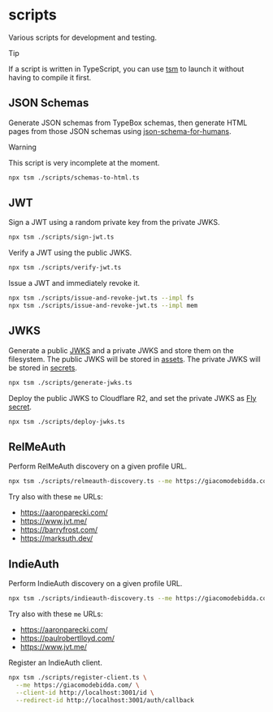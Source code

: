 # scripts

Various scripts for development and testing.

> [!TIP]
> If a script is written in TypeScript, you can use [tsm](https://github.com/lukeed/tsm) to launch it without having to compile it first.

## JSON Schemas

Generate JSON schemas from TypeBox schemas, then generate HTML pages from those JSON schemas using [json-schema-for-humans](https://github.com/coveooss/json-schema-for-humans).

> [!WARNING]
> This script is very incomplete at the moment.

```sh
npx tsm ./scripts/schemas-to-html.ts
```

## JWT

Sign a JWT using a random private key from the private JWKS.

```sh
npx tsm ./scripts/sign-jwt.ts
```

Verify a JWT using the public JWKS.

```sh
npx tsm ./scripts/verify-jwt.ts
```

Issue a JWT and immediately revoke it.

```sh
npx tsm ./scripts/issue-and-revoke-jwt.ts --impl fs
npx tsm ./scripts/issue-and-revoke-jwt.ts --impl mem
```

## JWKS

Generate a public [JWKS](https://datatracker.ietf.org/doc/html/rfc7517#section-5) and a private JWKS and store them on the filesystem. The public JWKS will be stored in [assets](../assets/README.md). The private JWKS will be stored in [secrets](../secrets/README.md).

```sh
npx tsm ./scripts/generate-jwks.ts
```

Deploy the public JWKS to Cloudflare R2, and set the private JWKS as [Fly secret](https://fly.io/docs/apps/secrets/).

```sh
npx tsm ./scripts/deploy-jwks.ts
```

## RelMeAuth

Perform RelMeAuth discovery on a given profile URL.

```sh
npx tsm ./scripts/relmeauth-discovery.ts --me https://giacomodebidda.com/
```

Try also with these `me` URLs:

- https://aaronparecki.com/
- https://www.jvt.me/
- https://barryfrost.com/
- https://marksuth.dev/

## IndieAuth

Perform IndieAuth discovery on a given profile URL.

```sh
npx tsm ./scripts/indieauth-discovery.ts --me https://giacomodebidda.com/
```

Try also with these `me` URLs:

- https://aaronparecki.com/
- https://paulrobertlloyd.com/
- https://www.jvt.me/

Register an IndieAuth client.

```sh
npx tsm ./scripts/register-client.ts \
  --me https://giacomodebidda.com/ \
  --client-id http://localhost:3001/id \
  --redirect-id http://localhost:3001/auth/callback
```
